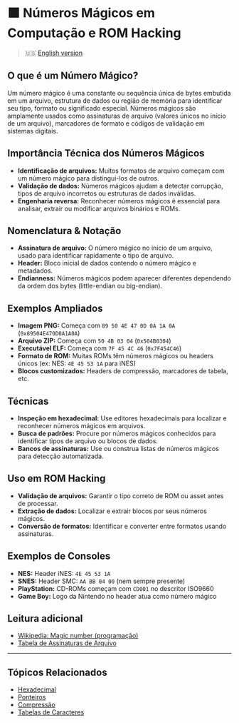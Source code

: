 # 🟧 Números Mágicos em Computação e ROM Hacking

> :us: [English version](magic_numbers.md)

## O que é um Número Mágico?
Um número mágico é uma constante ou sequência única de bytes embutida em um arquivo, estrutura de dados ou região de memória para identificar seu tipo, formato ou significado especial. Números mágicos são amplamente usados como assinaturas de arquivo (valores únicos no início de um arquivo), marcadores de formato e códigos de validação em sistemas digitais.

## Importância Técnica dos Números Mágicos
- **Identificação de arquivos:** Muitos formatos de arquivo começam com um número mágico para distingui-los de outros.
- **Validação de dados:** Números mágicos ajudam a detectar corrupção, tipos de arquivo incorretos ou estruturas de dados inválidas.
- **Engenharia reversa:** Reconhecer números mágicos é essencial para analisar, extrair ou modificar arquivos binários e ROMs.

## Nomenclatura & Notação
- **Assinatura de arquivo:** O número mágico no início de um arquivo, usado para identificar rapidamente o tipo de arquivo.
- **Header:** Bloco inicial de dados contendo o número mágico e metadados.
- **Endianness:** Números mágicos podem aparecer diferentes dependendo da ordem dos bytes (little-endian ou big-endian).

## Exemplos Ampliados
- **Imagem PNG:** Começa com `89 50 4E 47 0D 0A 1A 0A` (`0x89504E470D0A1A0A`)
- **Arquivo ZIP:** Começa com `50 4B 03 04` (`0x504B0304`)
- **Executável ELF:** Começa com `7F 45 4C 46` (`0x7F454C46`)
- **Formato de ROM:** Muitas ROMs têm números mágicos ou headers únicos (ex: NES: `4E 45 53 1A` para iNES)
- **Blocos customizados:** Headers de compressão, marcadores de tabela, etc.

## Técnicas
- **Inspeção em hexadecimal:** Use editores hexadecimais para localizar e reconhecer números mágicos em arquivos.
- **Busca de padrões:** Procure por números mágicos conhecidos para identificar tipos de arquivo ou blocos de dados.
- **Bancos de assinaturas:** Use ou construa listas de números mágicos para detecção automatizada.

## Uso em ROM Hacking
- **Validação de arquivos:** Garantir o tipo correto de ROM ou asset antes de processar.
- **Extração de dados:** Localizar e extrair blocos por seus números mágicos.
- **Conversão de formatos:** Identificar e converter entre formatos usando assinaturas.

## Exemplos de Consoles
- **NES:** Header iNES: `4E 45 53 1A`
- **SNES:** Header SMC: `AA BB 04 00` (nem sempre presente)
- **PlayStation:** CD-ROMs começam com `CD001` no descritor ISO9660
- **Game Boy:** Logo da Nintendo no header atua como número mágico

## Leitura adicional
- [Wikipedia: Magic number (programação)](https://pt.wikipedia.org/wiki/N%C3%BAmero_m%C3%A1gico_(programa%C3%A7%C3%A3o))
- [Tabela de Assinaturas de Arquivo](https://www.garykessler.net/library/file_sigs.html)

---

## Tópicos Relacionados
- [Hexadecimal](hexadecimal_PT.md)
- [Ponteiros](pointers_PT.md)
- [Compressão](compression_PT.md)
- [Tabelas de Caracteres](character_tables_PT.md)

